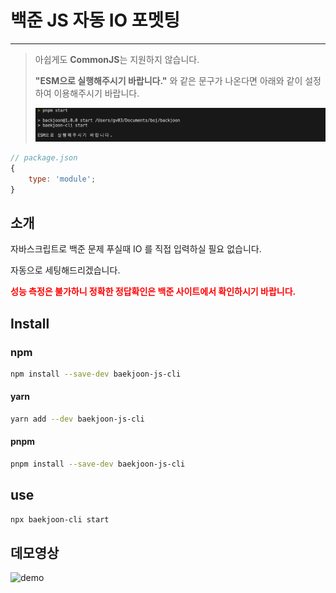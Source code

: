 # 백준 JS 자동 IO 포멧팅

---

> 아쉽게도 **CommonJS**는 지원하지 않습니다.
>
> **"ESM으로 실행해주시기 바랍니다."** 와 같은 문구가 나온다면 아래와 같이 설정하여 이용해주시기 바랍니다.
>
> ![start_cjs](assert/start_cjs.png)

```js
// package.json
{
	type: 'module';
}
```

## 소개

자바스크립트로 백준 문제 푸실때 IO 를 직접 입력하실 필요 없습니다.

자동으로 세팅해드리겠습니다.

<span style="color:red">**성능 측정은 불가하니 정확한 정답확인은 백준 사이트에서 확인하시기 바랍니다.**</span>

## Install

### npm

```sh
npm install --save-dev baekjoon-js-cli
```

#### yarn

```sh
yarn add --dev baekjoon-js-cli
```

#### pnpm

```sh
pnpm install --save-dev baekjoon-js-cli
```

## use

```sh
npx baekjoon-cli start
```

## 데모영상

![demo](https://github.com/jopemachine/baekjoon-cli-utils/assets/77621337/04ca7e92-084b-495c-bc69-3b23f5031515)
